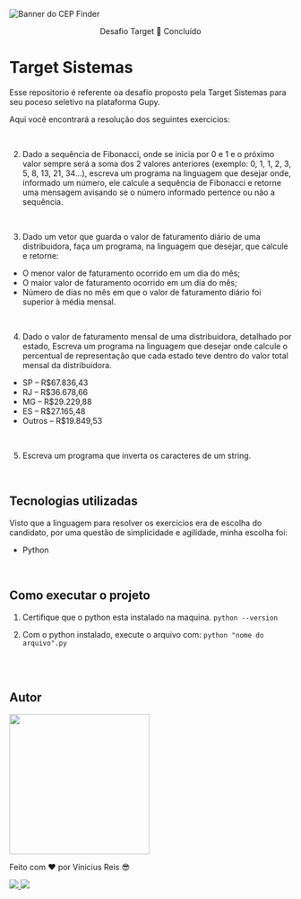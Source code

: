 ![Banner do CEP Finder](https://i.ibb.co/G2LVq6z/Frame-12.png)

<p align="center">Desafio Target 🎯 Concluído <p>

# Target Sistemas

Esse repositorio é referente oa desafio proposto pela Target Sistemas para seu poceso seletivo na plataforma Gupy.

Aqui você encontrará a resolução dos seguintes exercicios:

<br>


2. Dado a sequência de Fibonacci, onde se inicia por 0 e 1 e o próximo valor sempre será a soma dos 2 valores anteriores (exemplo: 0, 1, 1, 2, 3, 5, 8, 13, 21, 34...), escreva um programa na linguagem que desejar onde, informado um número, ele calcule a sequência de Fibonacci e retorne uma mensagem avisando se o número informado pertence ou não a sequência.

<br>

3. Dado um vetor que guarda o valor de faturamento diário de uma distribuidora, faça um programa, na linguagem que desejar, que calcule e retorne:
 - O menor valor de faturamento ocorrido em um dia do mês;
 - O maior valor de faturamento ocorrido em um dia do mês;
 - Número de dias no mês em que o valor de faturamento diário foi superior à média mensal.

<br>

4. Dado o valor de faturamento mensal de uma distribuidora, detalhado por estado,
Escreva um programa na linguagem que desejar onde calcule o percentual de representação que cada estado teve dentro do valor total mensal da distribuidora.
 - SP – R$67.836,43
 - RJ – R$36.678,66
 - MG – R$29.229,88
 - ES – R$27.165,48
 - Outros – R$19.849,53

<br>

5.  Escreva um programa que inverta os caracteres de um string.

<br>


## Tecnologias utilizadas

Visto que a linguagem para resolver os exercicios era de escolha do candidato, por uma questão de simplicidade e agilidade, minha escolha foi:

- Python

<br>


## Como executar o projeto

 1. Certifique que o python esta instalado na maquina. `python --version`

 2.  Com o python instalado, execute o arquivo com: `python "nome do arquivo".py`

<br>
<br>

## Autor

<img src="https://i.ibb.co/B6B9hLJ/Mask-group.png" style="height: 250px">

Feito com  ❤️  por Vinicius Reis 😎
<div>

<a href="mailto:vrzotech@gmail.com">
<img src="https://i.ibb.co/bvmCX5b/badgemail.png">
</a>

<a href="https://www.instagram.com/vinirz11/">
<img src="https://i.ibb.co/2qLJ5Wd/badgeinsta.png">
</a>
